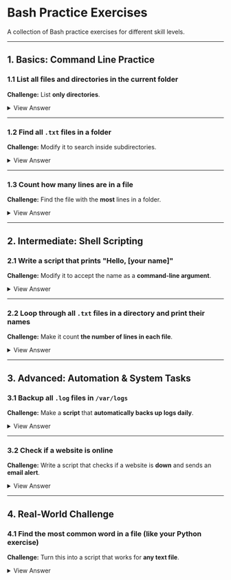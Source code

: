 # Bash Practice Exercises

A collection of Bash practice exercises for different skill levels.

---

## **1. Basics: Command Line Practice**

### **1.1 List all files and directories in the current folder**
**Challenge:** List **only directories**.

<details>
<summary>View Answer</summary>

```bash
ls -l
```

To list only directories:

```bash
ls -d */
```

</details>

---

### **1.2 Find all `.txt` files in a folder**
**Challenge:** Modify it to search inside subdirectories.

<details>
<summary>View Answer</summary>

```bash
find . -type f -name "*.txt"
```

To search inside subdirectories:

```bash
find . -type f -name "*.txt"
```

</details>

---

### **1.3 Count how many lines are in a file**
**Challenge:** Find the file with the **most** lines in a folder.

<details>
<summary>View Answer</summary>

```bash
wc -l filename.txt
```

To find the file with the most lines:

```bash
find . -type f -exec wc -l {} + | sort -nr | head -1
```

</details>

---

## **2. Intermediate: Shell Scripting**

### **2.1 Write a script that prints "Hello, [your name]"**
**Challenge:** Modify it to accept the name as a **command-line argument**.

<details>
<summary>View Answer</summary>

```bash
#!/bin/bash
echo "Enter your name:"
read name
echo "Hello, $name!"
```

To accept a name as an argument:

```bash
#!/bin/bash
echo "Hello, $1!"
```

Run it with:

```bash
bash script.sh John
```

</details>

---

### **2.2 Loop through all `.txt` files in a directory and print their names**
**Challenge:** Make it count **the number of lines in each file**.

<details>
<summary>View Answer</summary>

```bash
for file in *.txt; do
    echo "Processing file: $file"
done
```

To count the lines:

```bash
for file in *.txt; do
    echo "$file: $(wc -l < "$file") lines"
done
```

</details>

---

## **3. Advanced: Automation & System Tasks**

### **3.1 Backup all `.log` files in `/var/logs`**
**Challenge:** Make a **script** that **automatically backs up logs daily**.

<details>
<summary>View Answer</summary>

```bash
tar -czf logs_backup.tar.gz /var/log/*.log
```

To automate daily backups, add this to `cron`:

```bash
0 2 * * * tar -czf /backup/logs_$(date +\%F).tar.gz /var/log/*.log
```

</details>

---

### **3.2 Check if a website is online**
**Challenge:** Write a script that checks if a website is **down** and sends an **email alert**.

<details>
<summary>View Answer</summary>

```bash
ping -c 3 google.com
```

To check if a site is down and send an email alert:

```bash
#!/bin/bash
if ! ping -c 3 google.com > /dev/null; then
    echo "Google is down!" | mail -s "Website Down Alert" user@example.com
fi
```

</details>

---

## **4. Real-World Challenge**

### **4.1 Find the most common word in a file (like your Python exercise)**
**Challenge:** Turn this into a script that works for **any text file**.

<details>
<summary>View Answer</summary>

```bash
tr -s ' ' '\n' < filename.txt | sort | uniq -c | sort -nr | head -1
```

To make it work for any file:

```bash
#!/bin/bash
if [ -f "$1" ]; then
    tr -s ' ' '\n' < "$1" | sort | uniq -c | sort -nr | head -1
else
    echo "Usage: bash script.sh filename.txt"
fi
```

Run it with:

```bash
bash script.sh textfile.txt
```

</details>
